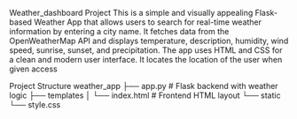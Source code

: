 Weather_dashboard Project 
This is a simple and visually appealing Flask-based Weather App that allows users to search for real-time weather information by entering a city name. It fetches data from the OpenWeatherMap API and displays temperature, description, humidity, wind speed, sunrise, sunset, and precipitation. The app uses HTML and CSS for a clean and modern user interface. It locates the location of the user when given access 

Project Structure 
weather_app
├── app.py               # Flask backend with weather logic
├── templates
│   └── index.html       # Frontend HTML layout
└── static
    └── style.css 
